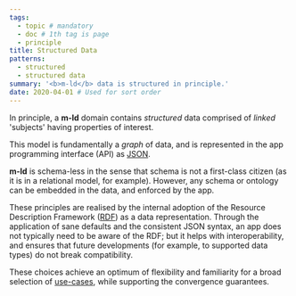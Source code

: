 ```yaml
---
tags:
  - topic # mandatory
  - doc # 1th tag is page
  - principle
title: Structured Data
patterns:
  - structured
  - structured data
summary: '<b>m-ld</b> data is structured in principle.'
date: 2020-04-01 # Used for sort order
---
```

In principle, a **m-ld** domain contains *structured* data comprised of *linked*
'subjects' having properties of interest.

This model is fundamentally a *graph* of data, and is represented in the app
programming interface (API) as [JSON](http://json.org/).

**m-ld** is schema-less in the sense that schema is not a first-class citizen
(as it is in a relational model, for example). However, any schema or ontology
can be embedded in the data, and enforced by the app.

These principles are realised by the internal adoption of the Resource
Description Framework ([RDF](https://www.w3.org/RDF/)) as a data representation.
Through the application of sane defaults and the consistent JSON syntax, an app
does not typically need to be aware of the RDF; but it helps with
interoperability, and ensures that future developments (for example, to
supported data types) do not break compatibility.

These choices achieve an optimum of flexibility and familiarity for a broad
selection of [use-cases](/doc/#use-cases), while supporting the convergence
guarantees.